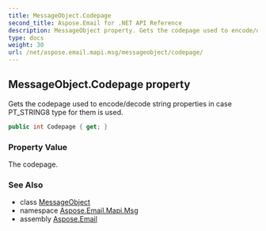 ```yaml
---
title: MessageObject.Codepage
second_title: Aspose.Email for .NET API Reference
description: MessageObject property. Gets the codepage used to encode/decode string properties in case PT_STRING8 type for them is used
type: docs
weight: 30
url: /net/aspose.email.mapi.msg/messageobject/codepage/
---
```

## MessageObject.Codepage property

Gets the codepage used to encode/decode string properties in case PT_STRING8 type for them is used.

```csharp
public int Codepage { get; }
```

### Property Value

The codepage.

### See Also

* class [MessageObject](../)
* namespace [Aspose.Email.Mapi.Msg](../../messageobject/)
* assembly [Aspose.Email](../../../)


